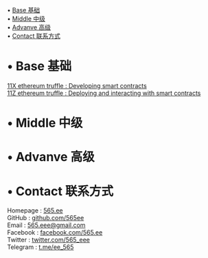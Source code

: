 • [Base 基础](#index1)  
• [Middle 中级](#index2)  
• [Advanve 高级](#index3)  
• [Contact 联系方式](#index99)  

# <span id='index1'>• Base 基础</span>  
[11X ethereum truffle : Developing smart contracts](https://github.com/565ee/truffle_en/blob/main/doc/11X%20ethereum%20truffle%20:%20Developing%20smart%20contracts.md)          
[11Z ethereum truffle : Deploying and interacting with smart contracts](https://github.com/565ee/truffle_en/edit/main/doc/11Z%20ethereum%20truffle%20:%20Deploying%20and%20interacting%20with%20smart%20contracts.md)          

# <span id='index2'>• Middle 中级</span>  

# <span id='index3'>• Advanve 高级</span>  

# <span id='index99'>• Contact 联系方式</span>  
Homepage   : [565.ee](https://565.ee)  
GitHub     : [github.com/565ee](https://github.com/565ee)  
Email      : 565.eee@gmail.com  
Facebook   : [facebook.com/565.ee](https://facebook.com/565.ee)  
Twitter    : [twitter.com/565_eee](https://twitter.com/565_eee)  
Telegram   : [t.me/ee_565](https://t.me/ee_565) 
